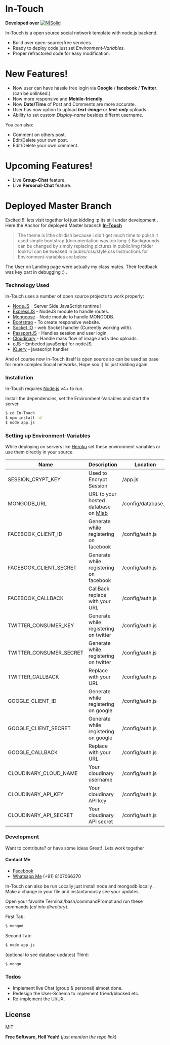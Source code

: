 # In-Touch
**Developed over**
[![N|Solid](http://javascript-html5-tutorial.com/wp-content/uploads/2015/02/nodejs-logo.png)](https://nodejs.org/en/)

In-Touch is a open source social network template with node.js backend.

  - Build over open-source/free services.
  - Ready to deploy code just set *Environment-Variables*.
  - Proper refractored code for easy modification.

# New Features!

  - Now user can have hassle free login via **Google** / **facebook** / **Twitter**.    (can be unlinked.)
  - Now more responsive and **Mobile-friendly**.
  - Now **Date/Time** of Post and Comments are more accurate.
  - User has now option to upload _**text-image**_ or _**text-only**_ uploads.
  - Ability to set custom *Display-name* besides differnt username.


You can also:
  - Comment on others post.
  - Edit/Delete your own post. 
  - Edit/Delete your own comment.

# Upcoming Features!
  - Live **Group-Chat** feature.
  - Live **Personal-Chat** feature.  
  
# Deployed Master Branch
Excited !!! lets visit together lol just kidding :p its still under development .  Here the Anchor for deployed Master bracnch **[In-Touch](https://hidden-savannah-63523.herokuapp.com/)**

> The theme is little childish
> because i did't get much time to polish it
> used simple bootstrap (documentation was too long :)
> Backgrounds can be changed by simply replacing
> pictures in public/img folder
> look/UI can be tweaked in public/css/style.css
> Instructions for Environment-variables are below

The User on Landing page were actually  my class mates. Their feedback was key part in debugging :) .

### Technology Used

In-Touch uses a number of open source projects to work properly:

* [NodeJS](https://nodejs.org/en/) - Server Side JavaScript runtime !
* [ExpressJS](https://expressjs.com/) - NodeJS module to handle routes.
* [Mongoose](http://mongoosejs.com/) - Node module to handle MONGODB.
* [Bootstrap](http://getbootstrap.com/) - To create responsive website.
* [Socket IO](https://socket.io/) - web Socket handler  (Currently working with).
* [PassportJS](http://passportjs.org/) - Handles session and user login.
* [Cloudinary](https://cloudinary.com/) - Handle mass flow of image and video uploads.
* [eJS](http://ejs.co/) - Embeded javaScript for nodeJS.
* [jQuery](https://jquery.com/) - javascript handler

And of course now In-Touch  itself is open source so can be used as base for more complex Social networks, Hope soo :) lol just kidding again.

### Installation

In-Touch requires [Node.js](https://nodejs.org/) v4+ to run.

Install the dependencies, set the Environment-Variables and start the server.

```sh
$ cd In-Touch
$ npm install -d
$ node app.js
```

### Setting up Environment-Variables

While deploying on servers like [Heroku](https://www.heroku.com/) set these environment variables or use them directly in your source.

| Name | Description | Location |
| ------ | ------ | ------ |
| SESSION_CRYPT_KEY | Used to Encrypt Session | /app.js
| MONGODB_URL | URL to your hosted database on [Mlab](https://mlab.com/) | /config/database.js
| FACEBOOK_CLIENT_ID | Generate while registering on facebook | /config/auth.js
| FACEBOOK_CLIENT_SECRET | Generate while registering on facebook | /config/auth.js
| FACEBOOK_CALLBACK | CallBack replace with your URL | /config/auth.js
| TWITTER_CONSUMER_KEY | Generate while registering on twitter | /config/auth.js
| TWITTER_CONSUMER_SECRET | Generate while registering on twitter | /config/auth.js
| TWITTER_CALLBACK | Replace with your URL | /config/auth.js
| GOOGLE_CLIENT_ID | Generate while registering on google | /config/auth.js
| GOOGLE_CLIENT_SECRET | Generate while registering on google | /config/auth.js
| GOOGLE_CALLBACK | Replace with your URL | /config/auth.js
| CLOUDINARY_CLOUD_NAME | Your cloudinary username | /config/auth.js
| CLOUDINARY_API_KEY | Your cloudinary API key | /config/auth.js
| CLOUDINARY_API_SECRET | Your cloudinary API secret | /config/auth.js


### Development

Want to contribute? or have some ideas Great! .Lets work together
#### Contact Me
 - [Facebook](https://www.facebook.com/gyan199)
 - [Whatsapp Me](#) (+91) 8107066370 

In-Touch can also be run Locally just install node and mongodb locally .
Make a change in your file and instantanously see your updates.

Open your favorite Terminal/bash/commandPrompt and run these commands (*cd into directory*).

First Tab:
```sh
$ mongod
```

Second Tab:
```sh
$ node app.js
```

(optional to see databse updates) Third:
```sh
$ mongo
```

### Todos

 - Implement live Chat (group & personal) almost done.
 - Redesign the User-Schema to implement friend/blocked etc.
 - Re-implement the UI/UX.

License
----

MIT


**Free Software, Hell Yeah!** (*just mention the repo link*)

